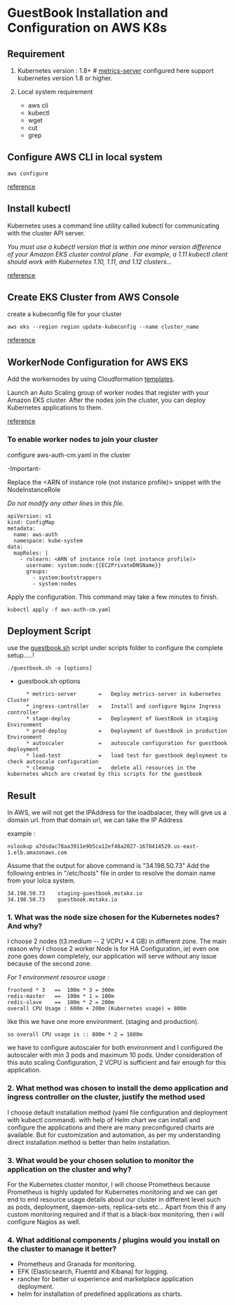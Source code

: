 # GuestBook Installation and Configuration on AWS K8s

## Requirement

1. Kubernetes version : 1.8+   # [metrics-server](https://github.com/kubernetes-incubator/metrics-server) configured here support kubernetes version 1.8 or higher.

2. Local system requirement
   * aws cli
   * kubectl
   * wget
   * cut
   * grep


## Configure AWS CLI in local system
```
aws configure
```

[reference](https://docs.aws.amazon.com/cli/latest/userguide/cli-chap-configure.html)


## Install kubectl

Kubernetes uses a command line utility called kubectl for communicating with the cluster API server.

*You must use a kubectl version that is within one minor version difference of your Amazon EKS cluster control plane . For example, a 1.11 kubectl client should work with Kubernetes 1.10, 1.11, and 1.12 clusters...*

[reference](https://docs.aws.amazon.com/eks/latest/userguide/install-kubectl.html)


## Create EKS Cluster from AWS Console

create a kubeconfig file for your cluster
```
aws eks --region region update-kubeconfig --name cluster_name
```
[reference](https://docs.aws.amazon.com/eks/latest/userguide/create-kubeconfig.html)


## WorkerNode Configuration for AWS EKS
Add the workernodes by using Cloudformation [templates](https://amazon-eks.s3-us-west-2.amazonaws.com/cloudformation/2019-02-11/amazon-eks-nodegroup.yaml).

Launch an Auto Scaling group of worker nodes that register with your Amazon EKS cluster. After the nodes join the cluster, you can deploy Kubernetes applications to them.

[reference](https://docs.aws.amazon.com/eks/latest/userguide/launch-workers.html)

### To enable worker nodes to join your cluster
configure aws-auth-cm.yaml in the cluster

-Important-

Replace the <ARN of instance role (not instance profile)> snippet with the NodeInstanceRole

*Do not modify any other lines in this file.*

```
apiVersion: v1
kind: ConfigMap
metadata:
  name: aws-auth
  namespace: kube-system
data:
  mapRoles: |
    - rolearn: <ARN of instance role (not instance profile)>
      username: system:node:{{EC2PrivateDNSName}}
      groups:
        - system:bootstrappers
        - system:nodes
```

Apply the configuration. This command may take a few minutes to finish.

```
kubectl apply -f aws-auth-cm.yaml
```

## Deployment Script

use the [guestbook.sh](https://raw.githubusercontent.com/akhilrajmailbox/AWS-GuestBook/master/scripts/guestbook.sh) script under scripts folder to configure the complete setup.....!

```
./guestbook.sh -o [options]
```

 + guestbook.sh options
```
      * metrics-server       =   Deploy metrics-server in kubernetes Cluster
      * ingress-controller   =   Install and configure Nginx Ingress controller
      * stage-deploy         =   Deployment of GuestBook in staging Environment
      * prod-deploy          =   Deployment of GuestBook in production Environment
      * autoscaler           =   autoscale configuration for guestbook deployment
      * load-test            =   load test for guestbook deployment to check autoscale configuration
      * cleanup              =   delete all resources in the kubernetes which are created by this scripts for the guestbook
```




## Result

In AWS, we will not get the IPAddress for the loadbalacer, they will give us a domain url.
from that domain url, we can take the IP Address

example :
```
nslookup a7dsdac78aa3911e9b5ca12ef48a2027-1678414529.us-east-1.elb.amazonaws.com
```
Assume that the output for above command is "34.198.50.73"
Add the following entries in "/etc/hosts" file in order to resolve the domain name from your lolca system.

```
34.198.50.73    staging-guestbook.mstakx.io
34.198.50.73    guestbook.mstakx.io
```

### 1. What was the node size chosen for the Kubernetes nodes? And why?

  I choose 2 nodes (t3.medium -- 2 VCPU * 4 GB) in different zone.
The main reason why I choose 2 worker Node is for HA Configuration, ie) even one zone goes down completely, our application will serve without any issue because of the second zone.

*For 1 environment resource usage :*
```
frontend * 3   ==  100m * 3 = 300m
redis-master   ==  100m * 1 = 100m
redis-slave    ==  100m * 2 = 200m
overall CPU Usage : 600m + 200m (Kubernetes usage) = 800m
```

like this we have one more environment. (staging and production).
```
so overall CPU usage is :: 800m * 2 = 1600m
```

we have to configure autoscaler for both environment and I configured the autoscaler with min 3 pods and maximum 10 pods.
Under consideration of this auto scaling Configuration, 2 VCPU is sufficient and fair enough for this application.


### 2. What method was chosen to install the demo application and ingress controller on the cluster, justify the method used

  I choose default installation method (yaml file configuration and deployment with kubectl command). with help of Helm chart we can install and configure the applications and there are many preconfigured charts are available.
But for customization and automation, as per my understanding direct installation method is better than helm installation.


### 3. What would be your chosen solution to monitor the application on the cluster and why?

  For the Kubernetes cluster monitor, I will choose Prometheus
because Prometheus is highly updated for Kubernetes monitoring and we can get end to end resource usage details about our cluster in different level such as pods, deployment, daemon-sets, replica-sets etc...
Apart from this if any custom monitoring required and if that is a black-box monitoring, then i will configure Nagios as well.


### 4. What additional components / plugins would you install on the cluster to manage it better?

  * Prometheus and Granada for monitoring.
  * EFK (Elasticsearch, Fluentd and Kibana) for logging.
  * rancher for better ui experience and marketplace application deployment.
  * helm for installation of predefined applications as charts.




